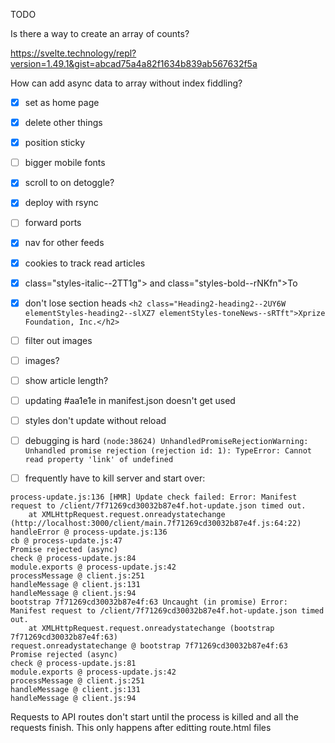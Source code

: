 TODO

Is there a way to create an array of counts?

https://svelte.technology/repl?version=1.49.1&gist=abcad75a4a82f1634b839ab567632f5a

How can add async data to array without index fiddling?


-[x] set as home page
-[x] delete other things
-[x] position sticky 
-[ ] bigger mobile fonts
-[x] scroll to on detoggle?
-[x] deploy with rsync
-[ ] forward ports 
-[x] nav for other feeds
-[x] cookies to track read articles
-[x] class="styles-italic--2TT1g"> and class="styles-bold--rNKfn">To
-[x] don't lose section heads
`<h2 class="Heading2-heading2--2UY6W elementStyles-heading2--slXZ7 elementStyles-toneNews--sRTft">Xprize Foundation, Inc.</h2>`
-[ ] filter out images
-[ ] images?
-[ ] show article length?

-[ ] updating #aa1e1e in manifest.json doesn't get used
-[ ] styles don't update without reload
-[ ] debugging is hard `(node:38624) UnhandledPromiseRejectionWarning: Unhandled promise rejection (rejection id: 1): TypeError: Cannot read property 'link' of undefined`
-[ ] frequently have to kill server and start over:
```
process-update.js:136 [HMR] Update check failed: Error: Manifest request to /client/7f71269cd30032b87e4f.hot-update.json timed out.
    at XMLHttpRequest.request.onreadystatechange (http://localhost:3000/client/main.7f71269cd30032b87e4f.js:64:22)
handleError @ process-update.js:136
cb @ process-update.js:47
Promise rejected (async)
check @ process-update.js:84
module.exports @ process-update.js:42
processMessage @ client.js:251
handleMessage @ client.js:131
handleMessage @ client.js:94
bootstrap 7f71269cd30032b87e4f:63 Uncaught (in promise) Error: Manifest request to /client/7f71269cd30032b87e4f.hot-update.json timed out.
    at XMLHttpRequest.request.onreadystatechange (bootstrap 7f71269cd30032b87e4f:63)
request.onreadystatechange @ bootstrap 7f71269cd30032b87e4f:63
Promise rejected (async)
check @ process-update.js:81
module.exports @ process-update.js:42
processMessage @ client.js:251
handleMessage @ client.js:131
handleMessage @ client.js:94
```
Requests to API routes don't start until the process is killed and all the requests finish.
This only happens after editting route.html files